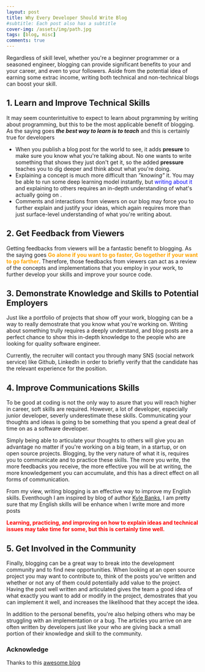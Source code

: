 ```yaml
---
layout: post
title: Why Every Developer Should Write Blog
#subtitle: Each post also has a subtitle
cover-img: /assets/img/path.jpg
tags: [blog, misc]
comments: true
---
```


Regardless of skill level, whether you're a beginner programmer or a seasoned engineer, blogging can provide significant benefits to your and your career, and even to your followers. Aside from the potential idea of earning some extrac income, writing both technical and non-technical blogs can boost your skill.


## 1. Learn and Improve Technical Skills
It may seem counterintuitive to expect to learn about prgramming by writing about programming, but this to be the most applicable benefit of blogging. As the saying goes **<i>the best way to learn is to teach</i>** and this is certainly true for developers
 * When you publish a blog post for the world to see, it adds **presure** to make sure you know what you're talking about. No one wants to write something that shows they just don't get it, so the added **pressure** teaches you to dig deeper and think about what you're doing.
 * Explaining a concept is much more difficult than <i>"knowing"</i> it. You may be able to run some deep learning model instantly, but <span style="color:blue">writing about it</span> and explaining to others requires an in-depth understanding of what's actually going on .
 * Comments and interactions from viewers on our blog may force you to further explain and justify your ideas, which again requires more than just surface-level understanding of what you're writing about.


## 2. Get Feedback from Viewers
Getting feedbacks from viewers will be a fantastic benefit to blogging. As the saying goes <span style="color:orange"><b>Go alone if you want to go faster, Go together if your want to go farther</b></span>. Therefore, those feedbacks from viewers can act as a review of the concepts and implementations that you employ in your work, to further develop your skills and improve your source code.

## 3. Demonstrate Knowledge and Skills to Potential Employers
Just like a portfolio of projects that show off your work, blogging can be a way to really demostrate that you know what you're working on. Writing about something trully requires a deeply understand, and blog posts are a perfect chance to show this in-depth knowledge to the people who are looking for quality software engineer.

Currently, the recruiter will contact you through many SNS (social network service) like Github, LinkedIn in order to briefly verify that the candidate has the relevant experience for the position.

## 4. Improve Communications Skills
To be good at coding is not the only way to asure that you will reach higher in career, soft skills are required. However, a lot of developer, especially junior developer, severly underestimate these skills. Communicating your thoughts and ideas is going to be something that you spend a great deal of time on as a software developer.

Simply being able to articulate your thoughts to others will give you an advantage no matter if you're working on a big team, in a startup, or on open source projects. Blogging, by the very nature of what it is, requires you to communicate and to practice these skills. The more you write, the more feedbacks you receive, the more effective you will be at writing, the more knowledgement you can accumulate, and this has a direct effect on all forms of communication.

From my view, writing blogging is an effective way to improve my English skills. Eventhough I am inspired by blog of author [Kyle Banks](https://kylewbanks.com/blog/5-reasons-every-developer-should-be-blogging), I am pretty sure that my English skills will be enhance when I write more and more posts

<span style="color: red"><b>Learning, practicing, and improving on how to explain ideas and technical issues may take time for some, but this is certainly time well.</b></span>

## 5. Get Involved in the Community
Finally, blogging can be a great way to break into the development community and to find new opportunities. When looking at an open source project you may want to contribute to, think of the posts you've written and whether or not any of them could potentially add value to the project. Having the post well written and articulated gives the team a good idea of what exactly you want to add or modify in the project, demostrates that you can implement it well, and increases the likelihood that they accept the idea.

In addition to the personal benefits, you're also helping others who may be struggling with an implementation or a bug. The articles you arrive on are often written by developers just like your who are giving back a small portion of their knowledge and skill to the community.

### Acknowledge
 Thanks to this [awesome blog](https://kylewbanks.com/blog/5-reasons-every-developer-should-be-blogging)